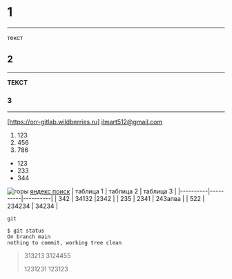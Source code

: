 # 1
----
текст
## 2
-----
**ТЕКСТ**
### 3

---------
[https://orr-gitlab.wildberries.ru]
<ilmart512@gmail.com>
1. 123
2. 456
3. 786

* 123
* 233
* 344

![горы](https://avatars.mds.yandex.net/i?id=685677e9a2be4f0ffb784ac5f0cd3b2f_l-9863451-images-thumbs&n=13)
<a href="https://ya.ru">яндекс поиск</a>
| таблица 1 | таблица 2 | таблица 3 |
|----------|----------|----------|
| 342    | 34132  |2342   |
| 235    | 2341  | 243апва   |
| 522    | 234234   | 34234    |

```git```
`````
$ git status
On branch main
nothing to commit, working tree clean
`````
> 313213
> 3124455 
> 
>1231231
>123123